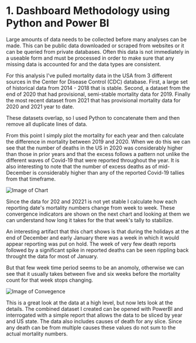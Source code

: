 # 1. Dashboard Methodology using Python and Power BI

Large amounts of data needs to be collected before many analyses can be made.  This can be public data downloaded or scraped from websites or it can be queried from private databases.  Often this data is not immediately in a useable form and must be processed in order to make sure that any missing data is accounted for and the data types are consistent.  

For this analysis I've pulled mortality data in the USA from 3 different sources in the Center for Disease Control (CDC) database.  First, a large set of historical data from 2014 - 2018 that is stable.  Second, a dataset from the end of 2020 that had provisional, semi-stable mortality data for 2019.  Finally the most recent dataset from 2021 that has provisional mortality data for 2020 and 2021 year to date.

These datasets overlap, so I used Python to concatenate them and then remove all duplicate lines of data.

From this point I simply plot the mortality for each year and then calculate the difference in mortality between 2019 and 2020.  When we do this we can see that the number of deaths in the US in 2020 was considerably higher than those in prior years and that the excess follows a pattern not unlike the different waves of Covid-19 that were reported throughout the year.  It is also interesting to note that the number of excess deaths as of mid-December is considerably higher than any of the reported Covid-19 tallies from that timeframe. 

![Image of Chart](https://michaeljmerritt.github.io/Portfolio/Images/mortalityhistoryi.jpg)

Since the data for 202 and 20221 is not yet stable I calculate how each reporting date's mortality numbers change from week to week.  These convergence indicators are shown on the next chart and looking at them we can understand how long it takes for the that week's tally to stabilize.  

An interesting artifact that this chart shows is that during the holidays at the end of December and early January there was a week in which it would appear reporting was put on hold.  The week of very few death reports followed by a significant spike in reported deaths can be seen rippling back throught the data for most of January.  

But that few week time period seems to be an anomoly, otherwise we can see that it usually takes between five and six weeks before the mortality count for that week stops changing.

![Image of Convegence](https://michaeljmerritt.github.io/Portfolio/Images/convergeh.jpg)

This is a great look at the data at a high level, but now lets look at the details.  The combined dataset I created can be opened with PowerBI and interrogated with a simple report that allows the data to be sliced by year and US state.  The data also includes causes of death for any slice.  Since any death can be from multiple causes these values do not sum to the actual mortality numbers.

